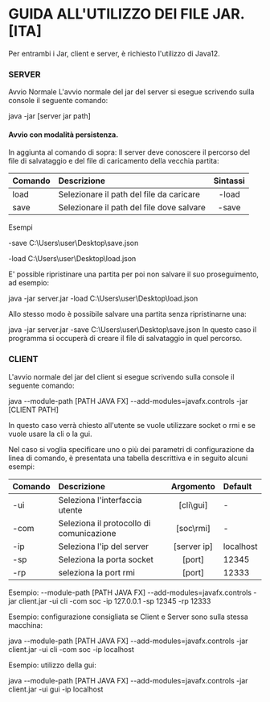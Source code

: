 # GUIDA ALL'UTILIZZO DEI FILE JAR. [ITA]
Per entrambi i Jar, client e server, è richiesto l'utilizzo di Java12.

### SERVER
Avvio Normale
L'avvio normale del jar del server si esegue scrivendo sulla console il seguente comando:

java -jar [server jar path]
	
#### Avvio con modalità persistenza.
In aggiunta al comando di sopra:
Il server deve conoscere il percorso del file di salvataggio e del file di caricamento della vecchia partita:

| Comando | Descrizione | Sintassi |
|:-----------------------|:------------------|:------------------:|
| load | Selezionare il path del file da caricare | -load | 
| save | Selezionare il path del file dove salvare| -save | 

Esempi 

-save C:\Users\user\Desktop\save.json

-load C:\Users\user\Desktop\load.json

E' possible ripristinare una partita per poi non salvare il suo proseguimento, ad esempio:

java -jar server.jar -load C:\Users\user\Desktop\load.json

Allo stesso modo è possibile salvare una partita senza ripristinarne una:

java -jar server.jar -save C:\Users\user\Desktop\save.json
In questo caso il programma si occuperà di creare il file di salvataggio in quel percorso.


### CLIENT
L'avvio normale del jar del client si esegue scrivendo sulla console il seguente comando:

java --module-path [PATH JAVA FX] --add-modules=javafx.controls -jar  [CLIENT PATH]

In questo caso verrà chiesto all'utente se vuole utilizzare socket o rmi e se vuole usare la cli o la gui.

Nel caso si voglia specificare uno o più dei parametri di configurazione da linea di comando, è presentata una tabella
descrittiva e in seguito alcuni esempi:

| Comando  | Descrizione                                        | Argomento     | Default       |
|:-----------------------|:------------------|:------------------:|:-------------|
| -ui      | Seleziona l'interfaccia utente                      | [cli\gui]     | -             |
| -com    | Seleziona il protocollo di comunicazione                         | [soc\rmi]     | -             |
| -ip      | Seleziona l'ip del server                              | [server ip]   | localhost     |
| -sp      | Seleziona la porta socket                         | [port]        | 12345         |
| -rp      | seleziona la port rmi                                | [port]        | 12333         |


Esempio:
--module-path [PATH JAVA FX] --add-modules=javafx.controls -jar client.jar -ui cli -com soc -ip 127.0.0.1 -sp 12345 -rp 12333                                         


Esempio: configurazione consigliata se Client e Server sono sulla stessa macchina:

java --module-path [PATH JAVA FX] --add-modules=javafx.controls -jar client.jar -ui cli -com soc -ip localhost

Esempio: utilizzo della gui:

java --module-path [PATH JAVA FX] --add-modules=javafx.controls -jar client.jar -ui gui -ip localhost

